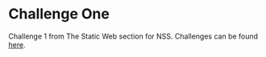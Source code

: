 # Challenge One
Challenge 1 from The Static Web section for NSS. Challenges can be found [here](https://github.com/nashville-software-school/front-end-milestones/blob/master/1-the-static-web/challenges/SW_INDIVIDUAL_CHALLENGES.md#challenge-1).
